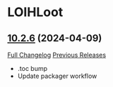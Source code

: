# LOIHLoot

## [10.2.6](https://github.com/ahakola/LOIHLoot/tree/10.2.6) (2024-04-09)
[Full Changelog](https://github.com/ahakola/LOIHLoot/compare/10.2.5...10.2.6) [Previous Releases](https://github.com/ahakola/LOIHLoot/releases)

- .toc bump  
- Update packager workflow  
